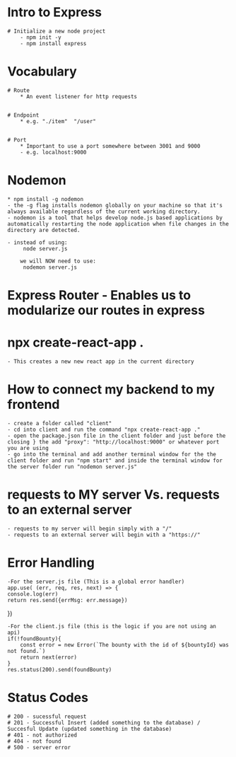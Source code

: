 # Intro to Express

    # Initialize a new node project
        - npm init -y
        - npm install express

# Vocabulary 

    # Route
        * An event listener for http requests


    # Endpoint
        * e.g. "./item"  "/user"


    # Port
        * Important to use a port somewhere between 3001 and 9000 
        - e.g. localhost:9000

# Nodemon
    * npm install -g nodemon 
    - the -g flag installs nodemon globally on your machine so that it's always available regardless of the current working directory.
    - nodemon is a tool that helps develop node.js based applications by automatically restarting the node application when file changes in the directory are detected.

    - instead of using:
         node server.js
         
        we will NOW need to use:
         nodemon server.js

# Express Router - Enables us to modularize our routes in express

# npx create-react-app . 
    - This creates a new new react app in the current directory

# How to connect my backend to my frontend
    - create a folder called "client"
    - cd into client and run the command "npx create-react-app ."
    - open the package.json file in the client folder and just before the closing } the add "proxy": "http://localhost:9000" or whatever port you are using
    - go into the terminal and add another terminal window for the the client folder and run "npm start" and inside the terminal window for the server folder run "nodemon server.js"


# requests to MY server Vs. requests to an external server
    - requests to my server will begin simply with a "/"
    - requests to an external server will begin with a "https://"

# Error Handling 
    -For the server.js file (This is a global error handler)
    app.use( (err, req, res, next) => {
    console.log(err)
    return res.send({errMsg: err.message})
})

    -For the client.js file (this is the logic if you are not using an api)
    if(!foundBounty){
        const error = new Error(`The bounty with the id of ${bountyId} was not found.`)
        return next(error) 
    }
    res.status(200).send(foundBounty)

# Status Codes  
    # 200 - sucessful request
    # 201 - Successful Insert (added something to the database) / Succesful Update (updated something in the database)
    # 401 - not authorized
    # 404 - not found
    # 500 - server error